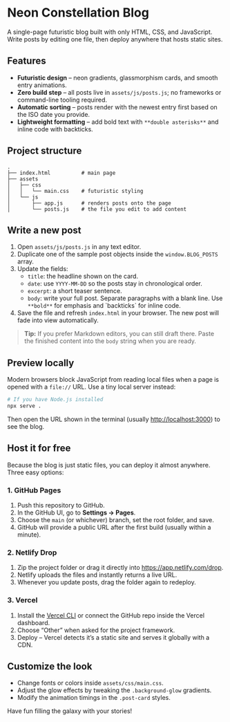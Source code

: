 # Neon Constellation Blog

A single-page futuristic blog built with only HTML, CSS, and JavaScript. Write posts by editing one file, then deploy anywhere that hosts static sites.

## Features

- **Futuristic design** – neon gradients, glassmorphism cards, and smooth entry animations.
- **Zero build step** – all posts live in `assets/js/posts.js`; no frameworks or command-line tooling required.
- **Automatic sorting** – posts render with the newest entry first based on the ISO date you provide.
- **Lightweight formatting** – add bold text with `**double asterisks**` and inline code with backticks.

## Project structure

```
.
├── index.html          # main page
├── assets
│   ├── css
│   │   └── main.css    # futuristic styling
│   └── js
│       ├── app.js      # renders posts onto the page
│       └── posts.js    # the file you edit to add content
```

## Write a new post

1. Open `assets/js/posts.js` in any text editor.
2. Duplicate one of the sample post objects inside the `window.BLOG_POSTS` array.
3. Update the fields:
   - `title`: the headline shown on the card.
   - `date`: use `YYYY-MM-DD` so the posts stay in chronological order.
   - `excerpt`: a short teaser sentence.
   - `body`: write your full post. Separate paragraphs with a blank line. Use `**bold**` for emphasis and \`backticks\` for inline code.
4. Save the file and refresh `index.html` in your browser. The new post will fade into view automatically.

> **Tip:** If you prefer Markdown editors, you can still draft there. Paste the finished content into the `body` string when you are ready.

## Preview locally

Modern browsers block JavaScript from reading local files when a page is opened with a `file://` URL. Use a tiny local server instead:

```bash
# If you have Node.js installed
npx serve .
```

Then open the URL shown in the terminal (usually <http://localhost:3000>) to see the blog.

## Host it for free

Because the blog is just static files, you can deploy it almost anywhere. Three easy options:

### 1. GitHub Pages

1. Push this repository to GitHub.
2. In the GitHub UI, go to **Settings → Pages**.
3. Choose the `main` (or whichever) branch, set the root folder, and save.
4. GitHub will provide a public URL after the first build (usually within a minute).

### 2. Netlify Drop

1. Zip the project folder or drag it directly into <https://app.netlify.com/drop>.
2. Netlify uploads the files and instantly returns a live URL.
3. Whenever you update posts, drag the folder again to redeploy.

### 3. Vercel

1. Install the [Vercel CLI](https://vercel.com/docs/cli) or connect the GitHub repo inside the Vercel dashboard.
2. Choose “Other” when asked for the project framework.
3. Deploy – Vercel detects it’s a static site and serves it globally with a CDN.

## Customize the look

- Change fonts or colors inside `assets/css/main.css`.
- Adjust the glow effects by tweaking the `.background-glow` gradients.
- Modify the animation timings in the `.post-card` styles.

Have fun filling the galaxy with your stories!
